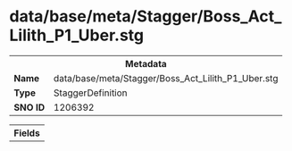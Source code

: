 <h1>data/base/meta/Stagger/Boss_Act_Lilith_P1_Uber.stg</h1><table><tr><th colspan="100%">Metadata</th></tr><tr><td><b>Name</b></td><td>data/base/meta/Stagger/Boss_Act_Lilith_P1_Uber.stg</td></tr><tr><td><b>Type</b></td><td>StaggerDefinition</td></tr><tr><td><b>SNO ID</b></td><td>1206392</td></tr></table>

<table><tr><th colspan="100%">Fields</th></tr></table>

